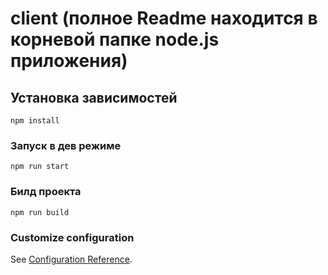 # client (полное Readme находится в корневой папке node.js приложения)

## Установка зависимостей
```
npm install
```

### Запуск в дев режиме
```
npm run start
```

### Билд проекта
```
npm run build
```

### Customize configuration
See [Configuration Reference](https://cli.vuejs.org/config/).
